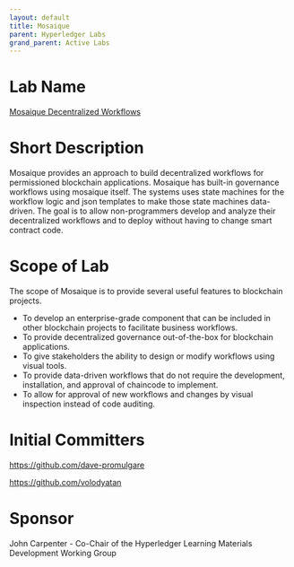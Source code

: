 ```yaml
---
layout: default
title: Mosaique
parent: Hyperledger Labs
grand_parent: Active Labs
---
```

# Lab Name
[Mosaique Decentralized Workflows](https://github.com/hyperledger-labs/mosaique-decentralized-workflows)

# Short Description
Mosaique provides an approach to build decentralized workflows for permissioned blockchain applications.  Mosaique has built-in governance workflows using mosaique itself.  The systems uses state machines for the workflow logic and json templates to make those state machines data-driven.  The goal is to allow non-programmers develop and analyze their decentralized workflows and to deploy without having to change smart contract code.

# Scope of Lab
The scope of Mosaique is to provide several useful features to blockchain projects.
- To develop an enterprise-grade component that can be included in other blockchain projects to facilitate business workflows.  
- To provide decentralized governance out-of-the-box for blockchain applications.  
- To give stakeholders the ability to design or modify workflows using visual tools.
- To provide data-driven workflows that do not require the development, installation, and approval of chaincode to implement.
- To allow for approval of new workflows and changes by visual inspection instead of code auditing.

# Initial Committers
https://github.com/dave-promulgare

https://github.com/volodyatan

# Sponsor
John Carpenter - Co-Chair of the Hyperledger Learning Materials Development Working Group 